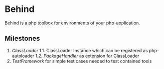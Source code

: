Behind
======

Behind is a php toolbox for environments of your php-application.

Milestones
----------

1. *ClassLoader*
1.1. ClassLoader Instance which can be registered as php-autoloader
1.2. *PackageHandler* as extension for ClassLoader
2. *TestFramework* for simple test cases needed to test contained tools